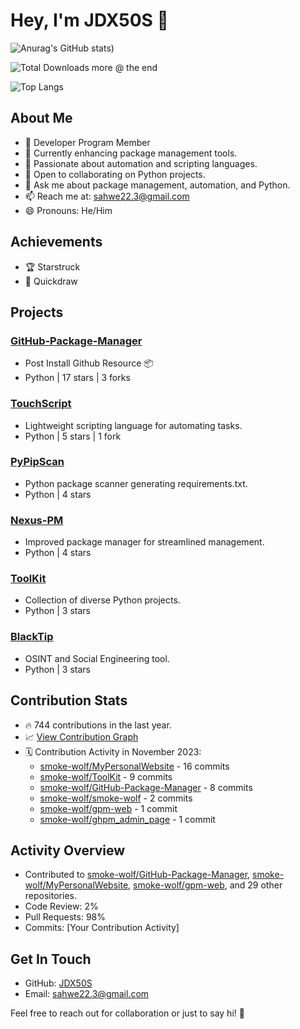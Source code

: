 # Hey, I'm JDX50S 👋


![Anurag's GitHub stats](https://github-readme-stats.vercel.app/api?username=smoke-wolf&show=reviews,discussions_started,discussions_answered&show_icons=true&theme=gruvbox))



![Total Downloads *more @ the end*](https://sharepanel.host/dev/MS/render.php?code=SmokeWolfDownloads&text=Total%20Downloads##)

![Top Langs](https://github-readme-stats.vercel.app/api/top-langs/?username=smoke-wolf&size_weight=0.5&count_weight=0.5)
## About Me
- 🌟 Developer Program Member
- 🔭 Currently enhancing package management tools.
- 🌱 Passionate about automation and scripting languages.
- 👯 Open to collaborating on Python projects.
- 💬 Ask me about package management, automation, and Python.
- 📫 Reach me at: sahwe22.3@gmail.com
- 😄 Pronouns: He/Him

## Achievements
- 🏆 Starstruck
- 🎯 Quickdraw

## Projects
### [GitHub-Package-Manager](https://github.com/smoke-wolf/GitHub-Package-Manager)
- Post Install Github Resource 📦
- Python | 17 stars | 3 forks

### [TouchScript](https://github.com/smoke-wolf/TouchScript)
- Lightweight scripting language for automating tasks.
- Python | 5 stars | 1 fork

### [PyPipScan](https://github.com/smoke-wolf/PyPipScan)
- Python package scanner generating requirements.txt.
- Python | 4 stars

### [Nexus-PM](https://github.com/smoke-wolf/Nexus-PM)
- Improved package manager for streamlined management.
- Python | 4 stars

### [ToolKit](https://github.com/smoke-wolf/ToolKit)
- Collection of diverse Python projects.
- Python | 3 stars

### [BlackTip](https://github.com/smoke-wolf/BlackTip)
- OSINT and Social Engineering tool.
- Python | 3 stars

## Contribution Stats
- 🔥 744 contributions in the last year.
- 📈 [View Contribution Graph](link_to_your_graph)
- 🗓️ Contribution Activity in November 2023:
    - [smoke-wolf/MyPersonalWebsite](link_to_repo) - 16 commits
    - [smoke-wolf/ToolKit](link_to_repo) - 9 commits
    - [smoke-wolf/GitHub-Package-Manager](link_to_repo) - 8 commits
    - [smoke-wolf/smoke-wolf](link_to_repo) - 2 commits
    - [smoke-wolf/gpm-web](link_to_repo) - 1 commit
    - [smoke-wolf/ghpm_admin_page](link_to_repo) - 1 commit

## Activity Overview
- Contributed to [smoke-wolf/GitHub-Package-Manager](https://github.com/smoke-wolf/GitHub-Package-Manager), [smoke-wolf/MyPersonalWebsite](https://github.com/smoke-wolf/MyPersonalWebsite), [smoke-wolf/gpm-web](https://github.com/smoke-wolf/gpm-web), and 29 other repositories.
- Code Review: 2%
- Pull Requests: 98%
- Commits: [Your Contribution Activity]

## Get In Touch
- GitHub: [JDX50S](https://github.com/smoke-wolf)
- Email: [sahwe22.3@gmail.com](mailto:sahwe22.3@gmail.com)

Feel free to reach out for collaboration or just to say hi! 🚀
